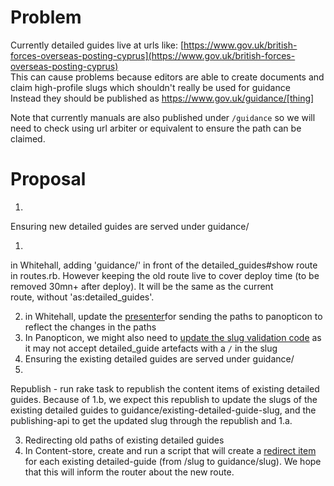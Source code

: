 # Problem

Currently detailed guides live at urls like: [https://www.gov.uk/british-forces-overseas-posting-cyprus](https://www.gov.uk/british-forces-overseas-posting-cyprus)  
This can cause problems because editors are able to create documents and claim high-profile slugs which shouldn't really be used for guidance  
Instead they should be published as https://www.gov.uk/guidance/[thing]

Note that currently manuals are also published under `/guidance` so we will need to check using url arbiter or equivalent to ensure the path can be claimed.

# Proposal

1. 

Ensuring new detailed guides are served under guidance/

  1. 

in Whitehall, adding 'guidance/' in front of the detailed\_guides#show route in routes.rb. However keeping the old route live to cover deploy time (to be removed 30mn+ after deploy). It will be the same as the current route,&nbsp;without 'as:detailed\_guides'.

  2. in Whitehall, update&nbsp;the [presenter](https://github.com/alphagov/whitehall/blob/master/app/models/registerable_edition.rb#L26-L32)for sending the paths to panopticon to reflect the changes in the paths
  3. In Panopticon, we&nbsp;might also need to [update the slug validation code](https://github.com/alphagov/govuk_content_models/blob/master/app/validators/slug_validator.rb) as it may not accept detailed\_guide artefacts with a `/` in the slug
2. Ensuring the existing detailed guides are served under guidance/
  1. 

Republish - run rake task&nbsp;to republish the content items of existing detailed guides. Because of 1.b, we expect this republish to update the slugs of the existing detailed guides to guidance/existing-detailed-guide-slug, and the publishing-api to get the updated slug through the republish and 1.a.

3. Redirecting old paths of existing detailed guides
  1. In Content-store, create and run a script that will create a [redirect item](https://github.com/alphagov/content-store/blob/master/doc/redirect_item.md) for each existing detailed-guide (from /slug to guidance/slug). We hope that this will inform the router about the new route.

&nbsp;

